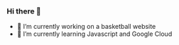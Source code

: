 ### Hi there 👋

- 🔭 I’m currently working on a basketball website
- 🌱 I’m currently learning Javascript and Google Cloud
